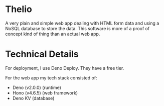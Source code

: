 # Thelio

A very plain and simple web app dealing with HTML form data and using a NoSQL database to
store the data. This software is more of a proof of concept kind of thing than an actual
web app.

# Technical Details

For deployment, I use Deno Deploy. They have a free tier.

For the web app my tech stack consisted of:

- Deno (v2.0.0) (runtime)
- Hono (v4.6.5) (web framework)
- Deno KV (database)
